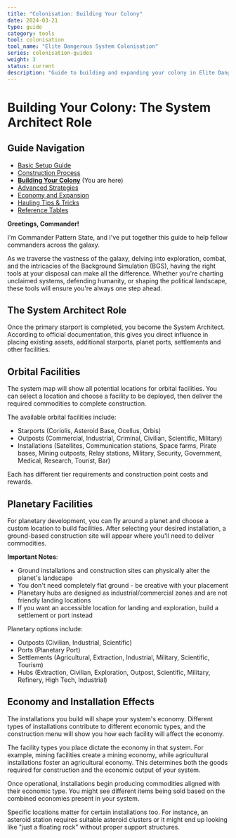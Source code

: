 ```yaml
---
title: "Colonisation: Building Your Colony"
date: 2024-03-21
type: guide
category: tools
tool: colonisation
tool_name: "Elite Dangerous System Colonisation"
series: colonisation-guides
weight: 3
status: current
description: "Guide to building and expanding your colony in Elite Dangerous"
---
```


# Building Your Colony: The System Architect Role

## Guide Navigation
- [Basic Setup Guide](/guides/colonisation-basics/)
- [Construction Process](/guides/colonisation-construction/)
- **[Building Your Colony](/guides/colonisation-building/)** (You are here)
- [Advanced Strategies](/guides/colonisation-advanced/)
- [Economy and Expansion](/guides/colonisation-economy/)
- [Hauling Tips & Tricks](/guides/colonisation-tips/)
- [Reference Tables](/guides/colonisation-reference/)

**Greetings, Commander!**

I'm Commander Pattern State, and I've put together this guide to help fellow commanders across the galaxy.

As we traverse the vastness of the galaxy, delving into exploration, combat, and the intricacies of the Background Simulation (BGS), having the right tools at your disposal can make all the difference. Whether you're charting unclaimed systems, defending humanity, or shaping the political landscape, these tools will ensure you're always one step ahead.

## The System Architect Role

Once the primary starport is completed, you become the System Architect. According to official documentation, this gives you direct influence in placing existing assets, additional starports, planet ports, settlements and other facilities.

## Orbital Facilities

The system map will show all potential locations for orbital facilities. You can select a location and choose a facility to be deployed, then deliver the required commodities to complete construction.

The available orbital facilities include:
- Starports (Coriolis, Asteroid Base, Ocellus, Orbis)
- Outposts (Commercial, Industrial, Criminal, Civilian, Scientific, Military)
- Installations (Satellites, Communication stations, Space farms, Pirate bases, Mining outposts, Relay stations, Military, Security, Government, Medical, Research, Tourist, Bar)

Each has different tier requirements and construction point costs and rewards.

## Planetary Facilities

For planetary development, you can fly around a planet and choose a custom location to build facilities. After selecting your desired installation, a ground-based construction site will appear where you'll need to deliver commodities.

**Important Notes**:
- Ground installations and construction sites can physically alter the planet's landscape
- You don't need completely flat ground - be creative with your placement
- Planetary hubs are designed as industrial/commercial zones and are not friendly landing locations
- If you want an accessible location for landing and exploration, build a settlement or port instead

Planetary options include:
- Outposts (Civilian, Industrial, Scientific)
- Ports (Planetary Port)
- Settlements (Agricultural, Extraction, Industrial, Military, Scientific, Tourism)
- Hubs (Extraction, Civilian, Exploration, Outpost, Scientific, Military, Refinery, High Tech, Industrial)

## Economy and Installation Effects

The installations you build will shape your system's economy. Different types of installations contribute to different economic types, and the construction menu will show you how each facility will affect the economy.

The facility types you place dictate the economy in that system. For example, mining facilities create a mining economy, while agricultural installations foster an agricultural economy. This determines both the goods required for construction and the economic output of your system.

Once operational, installations begin producing commodities aligned with their economic type. You might see different items being sold based on the combined economies present in your system.

Specific locations matter for certain installations too. For instance, an asteroid station requires suitable asteroid clusters or it might end up looking like "just a floating rock" without proper support structures.
